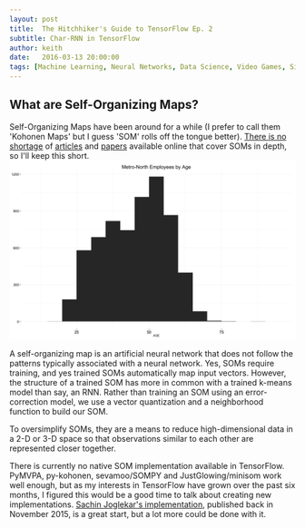 ```yaml
---
layout: post
title:  The Hitchhiker's Guide to TensorFlow Ep. 2
subtitle: Char-RNN in TensorFlow
author: keith
date:   2016-03-13 20:00:00
tags: [Machine Learning, Neural Networks, Data Science, Video Games, SimCity, Simulation, Hex Editing]
---
```

## What are Self-Organizing Maps?
Self-Organizing Maps have been around for a while (I prefer to call them 'Kohonen Maps' but I guess 'SOM' rolls off the tongue better).
[There is no shortage](http://www.ai-junkie.com/ann/som/som1.html) of [articles](http://www.cis.hut.fi/research/reports/biennial02-03/cis-biennial-report-2002-2003-8.pdf) and [papers](http://sci2s.ugr.es/keel/pdf/algorithm/articulo/1990-Kohonen-PIEEE.pdf) available online that cover SOMs in depth, so I'll keep this short.
![center](/figs/mnremployee/unnamed-chunk-5-1.png)

A self-organizing map is an artificial neural network that does not follow the patterns typically associated with a neural network. Yes, SOMs require training, and yes trained SOMs automatically map input vectors. However, the structure of a trained SOM has more in common with a trained k-means model than say, an RNN. Rather than training an SOM using an error-correction model, we use a vector quantization and a neighborhood function to build our SOM.

To oversimplify SOMs, they are a means to reduce high-dimensional data in a 2-D or 3-D space so that observations similar to each other are represented closer together.

There is currently no native SOM implementation available in TensorFlow. PyMVPA,
py-kohonen, sevamoo/SOMPY and JustGlowing/minisom work well enough, but as my interests in TensorFlow have grown over the past six months, I figured this would be a good time to talk about creating new implementations. [Sachin Joglekar's implementation](https://codesachin.wordpress.com/2015/11/28/self-organizing-maps-with-googles-tensorflow/), published back in November 2015, is a great start, but a lot more could be done with it.
